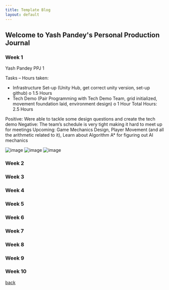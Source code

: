 ```yaml
---
title: Template Blog
layout: default
---
```


## Welcome to Yash Pandey's Personal Production Journal

### Week 1
Yash Pandey PPJ 1

Tasks – Hours taken:
-	Infrastructure Set-up (Unity Hub, get correct unity version, set-up github)
o	1.5 Hours
-	Tech Demo (Pair Programming with Tech Demo Team, grid initialized, movement foundation laid, environment design)
o	1 Hour
Total Hours: 2.5 Hours

Positive: Were able to tackle some design questions and create the tech demo
Negative: The team’s schedule is very tight making it hard to meet up for meetings
Upcoming: Game Mechanics Design, Player Movement (and all the arithmetic related to it), Learn about Algorithm A* for figuring out AI mechanics


![image](https://user-images.githubusercontent.com/39490762/114806322-8fd70c80-9d72-11eb-8a57-ea4659fd6558.png)
![image](https://user-images.githubusercontent.com/39490762/114806339-9796b100-9d72-11eb-99a5-a5e611054354.png)
![image](https://user-images.githubusercontent.com/39490762/114806345-99607480-9d72-11eb-8890-702de08b7aa3.png)

### Week 2

### Week 3

### Week 4

### Week 5

### Week 6

### Week 7

### Week 8

### Week 9

### Week 10

[back](Blogs.html)
